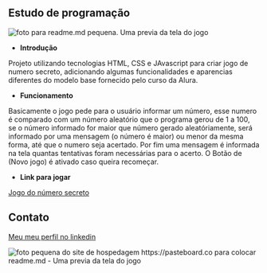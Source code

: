 ## Estudo de programação

![foto para readme.md pequena. Uma previa da tela do jogo](https://github.com/user-attachments/assets/3328cb3f-d873-48cb-a702-01448b8bab43)


- **Introdução**

Projeto utilizando tecnologias HTML, CSS e JAvascript para criar jogo de numero secreto, adicionando algumas funcionalidades e aparencias diferentes do modelo base fornecido pelo curso da Alura.

- **Funcionamento**

Basicamente o jogo pede para o usuário informar um número, esse numero é comparado com um número aleatório que o programa gerou de 1 a 100, se o número informado for maior que número gerado aleatóriamente, será informado por uma mensagem (o número é maior) ou menor da mesma forma, até que o numero seja acertado. Por fim uma mensagem é informada na tela quantas tentativas foram necessárias para o acerto. O Botão de (Novo jogo) é ativado caso queira recomeçar.

- **Link para jogar**

[Jogo do número secreto](http://127.0.0.1:5500/index.html)


## Contato
[Meu meu perfil no linkedin](https://www.linkedin.com/in/fernando-barros-2140b344/)

![foto pequena do site de hospedagem https://pasteboard.co para colocar readme.md - Uma previa da tela do jogo](https://pasteboard.co/F8KVE9qMWr8k.png)